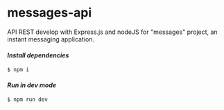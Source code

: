 # messages-api
API REST develop with Express.js and nodeJS for "messages" project, an instant messaging application.


#### _Install dependencies_
```
$ npm i
```

#### _Run in dev mode_
```
$ npm run dev
```
